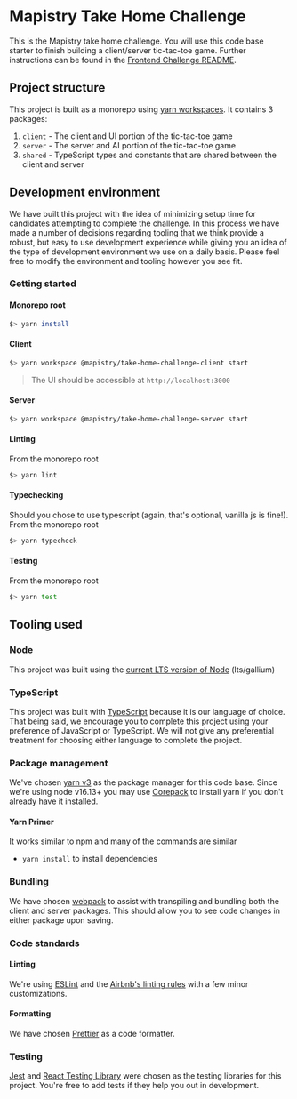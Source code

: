 # Mapistry Take Home Challenge

This is the Mapistry take home challenge. You will use this code base starter to finish building a client/server tic-tac-toe game. Further instructions can be found in the [Frontend Challenge README](README_FRONTEND.md).

## Project structure

This project is built as a monorepo using [yarn workspaces](https://yarnpkg.com/features/workspaces). It contains 3 packages:

1. `client` - The client and UI portion of the tic-tac-toe game
1. `server` - The server and AI portion of the tic-tac-toe game
1. `shared` - TypeScript types and constants that are shared between the client and server

## Development environment

We have built this project with the idea of minimizing setup time for candidates attempting to complete the challenge. In this process we have made a number of decisions regarding tooling that we think provide a robust, but easy to use development experience while giving you an idea of the type of development environment we use on a daily basis. Please feel free to modify the environment and tooling however you see fit.

### Getting started

#### Monorepo root

```sh
$> yarn install
```

#### Client

```sh
$> yarn workspace @mapistry/take-home-challenge-client start
```

> The UI should be accessible at `http://localhost:3000`

#### Server

```sh
$> yarn workspace @mapistry/take-home-challenge-server start
```

#### Linting

From the monorepo root

```sh
$> yarn lint
```

#### Typechecking

Should you chose to use typescript (again, that's optional, vanilla js is fine!). From the monorepo root

```sh
$> yarn typecheck
```

#### Testing

From the monorepo root

```sh
$> yarn test
```

## Tooling used

### Node

This project was built using the [current LTS version of Node](https://nodejs.org/en/about/releases/) (lts/gallium)

### TypeScript

This project was built with [TypeScript](https://www.typescriptlang.org/docs/handbook/intro.html) because it is our language of choice. That being said, we encourage you to complete this project using your preference of JavaScript or TypeScript. We will not give any preferential treatment for choosing either language to complete the project.

### Package management

We've chosen [yarn v3](https://yarnpkg.com/getting-started/usage) as the package manager for this code base. Since we're using node v16.13+ you may use [Corepack](https://yarnpkg.com/getting-started/install) to install yarn if you don't already have it installed.

#### Yarn Primer

It works similar to npm and many of the commands are similar

- `yarn install` to install dependencies

### Bundling

We have chosen [webpack](https://webpack.js.org/concepts/) to assist with transpiling and bundling both the client and server packages. This should allow you to see code changes in either package upon saving.

### Code standards

#### Linting

We're using [ESLint](https://eslint.org/docs/user-guide/getting-started) and the [Airbnb's linting rules](https://www.npmjs.com/package/eslint-config-airbnb) with a few minor customizations.

#### Formatting

We have chosen [Prettier](https://prettier.io/docs/en/index.html) as a code formatter.

### Testing

[Jest](https://jestjs.io/docs/getting-started) and [React Testing Library](https://testing-library.com/docs/react-testing-library/intro/) were chosen as the testing libraries for this project. You're free to add tests if they help you out in development.
